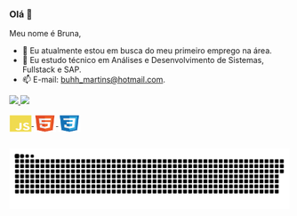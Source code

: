 ### Olá 👋

Meu nome é Bruna,

- 🔭 Eu atualmente estou em busca do meu primeiro emprego na área.
- 🌱 Eu estudo técnico em Análises e Desenvolvimento de Sistemas, Fullstack e SAP.
- 📫 E-mail: buhh_martins@hotmail.com.

<div>
  <a href="https://github.com/BrunaMartinsRoque">
  <img height="150em" src="https://github-readme-stats.vercel.app/api?username=brunamartinsroque&show_icons=true&theme=cobalt&include_all_commits=true&count_private=true"/>
  <img height="150em" src="https://github-readme-stats.vercel.app/api/top-langs/?username=brunamartinsroque&layout=compact&langs_count=7&theme=cobalt"/>
</div>
<div style="display: inline_block"><br>
  <img align="center" alt="Js" height="30" width="40" src="https://raw.githubusercontent.com/devicons/devicon/master/icons/javascript/javascript-plain.svg">
  <img align="center" alt="HTML" height="30" width="40" src="https://raw.githubusercontent.com/devicons/devicon/master/icons/html5/html5-original.svg">
  <img align="center" alt="CSS" height="30" width="40" src="https://raw.githubusercontent.com/devicons/devicon/master/icons/css3/css3-original.svg">
  
</div>
  
  ##

 ![Snake animation](https://github.com/brunamartinsroque/brunamartinsroque/blob/output/github-contribution-grid-snake.svg)
